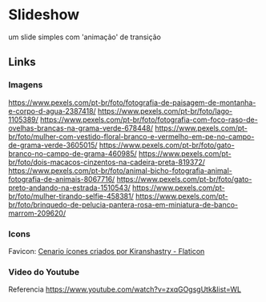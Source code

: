 # Slideshow
 um slide simples com 'animação' de transição

## Links
### Imagens
 https://www.pexels.com/pt-br/foto/fotografia-de-paisagem-de-montanha-e-corpo-d-agua-2387418/
 https://www.pexels.com/pt-br/foto/lago-1105389/
 https://www.pexels.com/pt-br/foto/fotografia-com-foco-raso-de-ovelhas-brancas-na-grama-verde-678448/
 https://www.pexels.com/pt-br/foto/mulher-com-vestido-floral-branco-e-vermelho-em-pe-no-campo-de-grama-verde-3605015/
 https://www.pexels.com/pt-br/foto/gato-branco-no-campo-de-grama-460985/
 https://www.pexels.com/pt-br/foto/dois-macacos-cinzentos-na-cadeira-preta-819372/
 https://www.pexels.com/pt-br/foto/animal-bicho-fotografia-animal-fotografia-de-animais-8067716/
 https://www.pexels.com/pt-br/foto/gato-preto-andando-na-estrada-1510543/
 https://www.pexels.com/pt-br/foto/mulher-tirando-selfie-458381/
 https://www.pexels.com/pt-br/foto/brinquedo-de-pelucia-pantera-rosa-em-miniatura-de-banco-marrom-209620/

### Icons
 Favicon: <a href="https://www.flaticon.com/br/icones-gratis/cenario" title="cenario ícones">Cenario ícones criados por Kiranshastry - Flaticon</a>

### Video do Youtube
 Referencia
 https://www.youtube.com/watch?v=zxqGOgsgUtk&list=WL
